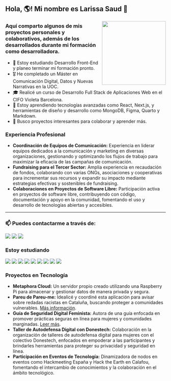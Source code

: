 ## Hola, :earth_americas:! Mi nombre es Larissa Saud :dizzy:
<img align="right" width="200" src="https://cdn.dribbble.com/users/510430/screenshots/6749707/programar.gif"/>

### Aquí comparto algunos de mis proyectos personales y colaborativos, además de los desarrollados durante mi formación como desarrolladora.

- 📘 Estoy estudiando Desarrollo Front-End y planeo terminar mi formación pronto.
- 🎖️ He completado un Máster en Comunicación Digital, Datos y Nuevas Narrativas en la UOC.
- 🎓 Realicé un curso de Desarrollo Full Stack de Aplicaciones Web en el CIFO Violeta Barcelona.
- 🌱 Estoy aprendiendo tecnologías avanzadas como React, Next.js, y herramientas de diseño y desarrollo como MongoDB, Figma, Quarto y Markdown.
- 👯 Busco proyectos interesantes para colaborar y aprender más.

### Experiencia Profesional

- **Coordinación de Equipos de Comunicación:** Experiencia en liderar equipos dedicados a la comunicación y marketing en diversas organizaciones, gestionando y optimizando los flujos de trabajo para maximizar la eficacia de las campañas de comunicación.
- **Fundraising para el Tercer Sector:** Amplia experiencia en recaudación de fondos, colaborando con varias ONGs, asociaciones y cooperativas para incrementar sus recursos y expandir su impacto mediante estrategias efectivas y sostenibles de fundraising.
- **Colaboraciones en Proyectos de Software Libre:** Participación activa en proyectos de software libre, contribuyendo con código, documentación y apoyo en la comunidad, fomentando el uso y desarrollo de tecnologías abiertas y accesibles.

---
### 📫 Puedes contactarme a través de:

<a href="https://www.linkedin.com/in/larissasaud/"><img src="https://img.shields.io/badge/-LinkedIn-%230077B5?style=for-the-badge&logo=linkedin&logoColor=white" target="_blank"></a>
<a href="mailto:larissa@uoc.edu"><img src="https://img.shields.io/badge/Correo-red?style=for-the-badge&logo=mail.ru&logoColor=white" target="_blank"></a>
<a href="https://t.me/Sendeira"><img src="https://img.shields.io/badge/Telegram-2CA5E0?style=for-the-badge&logo=telegram&logoColor=white"></a>

### Estoy estudiando

<img src="https://img.shields.io/badge/React-20232A?style=for-the-badge&logo=react&logoColor=61DAFB"> <img src="https://img.shields.io/badge/Next.js-000000?style=for-the-badge&logo=next.js&logoColor=white"> <img src="https://img.shields.io/badge/JavaScript-323330?style=for-the-badge&logo=javascript&logoColor=F7DF1E"> <img src="https://img.shields.io/badge/MongoDB-47A248?style=for-the-badge&logo=mongodb&logoColor=white"> <img src="https://img.shields.io/badge/Figma-F24E1E?style=for-the-badge&logo=figma&logoColor=white"> <img src="https://img.shields.io/badge/Quarto-0078D4?style=for-the-badge&logo=quarto&logoColor=white"> <img src="https://img.shields.io/badge/Markdown-000000?style=for-the-badge&logo=markdown&logoColor=white"> <img src="https://img.shields.io/badge/GitHub-100000?style=for-the-badge&logo=github&logoColor=white"> <img src="https://img.shields.io/badge/Git-F05032?style=for-the-badge&logo=git&logoColor=white">

### Proyectos en Tecnología

- **Metaphora Cloud:** Un servidor propio creado utilizando una Raspberry Pi para almacenar y gestionar datos de manera privada y segura.
- **Pareu de Pareu-me:** Idealicé y coordiné esta aplicación para avisar sobre redadas racistas en Cataluña, buscando proteger a comunidades vulnerables. [Más información](https://f-droid.org/es/packages/org.pareudepararme.pareu_de_pararme_map/).
- **Guía de Seguridad Digital Feminista:** Autora de una guía enfocada en promover prácticas seguras en línea para mujeres y comunidades marginadas. [Leer más](https://arsgames.net/tag/ciberseguridad/).
- **Taller de Autodefensa Digital con Donestech:** Colaboración en la organización de talleres de autodefensa digital para mujeres con el colectivo Donestech, enfocados en empoderar a las participantes y brindarles herramientas para proteger su privacidad y seguridad en línea.
- **Participación en Eventos de Tecnología:** Dinamizadora de nodos en eventos como Hackmeeting España y Hack the Earth en Calafou,  fomentando el intercambio de conocimientos y la colaboración en el ámbito tecnológico.

